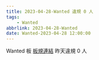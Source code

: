 ```yaml
---
title: 2023-04-28-Wanted 違規 0 人
tags:
    - Wanted
abbrlink: 2023-04-28-Wanted
date: Wanted-2023-04-28 12:00:00
---
```

Wanted 板 [板規連結](https://www.ptt.cc/bbs/Wanted/M.1608829773.A.D3B.html)
昨天違規 0 人
